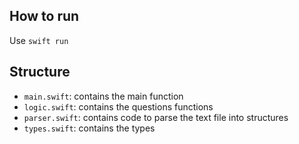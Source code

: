 ## How to run

Use `swift run`

## Structure
- `main.swift`: contains the main function
- `logic.swift`: contains the questions functions
- `parser.swift`: contains code to parse the text file into structures
- `types.swift`: contains the types
